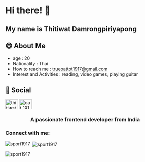 # Hi there! 👋
## My name is Thitiwat Damrongpiriyapong 

##  😄 About Me
-    age : 20 
-    Nationality : Thai
-    How to reach me : trueoattot1917@gmail.com
-    Interest and Activities : reading, video games, playing guitar

##  🌌 Social
<p align="left">
<a href="https://fb.com/idoll1917" target="blank"><img align="center" src="https://raw.githubusercontent.com/rahuldkjain/github-profile-readme-generator/master/src/images/icons/Social/facebook.svg" alt="thitiwat damrongpiriyapong" height="30" width="40" /></a>
<a href="https://instagram.com/oat_1917" target="blank"><img align="center" src="https://raw.githubusercontent.com/rahuldkjain/github-profile-readme-generator/master/src/images/icons/Social/instagram.svg" alt="oat_1917" height="30" width="40" /></a>
</p>

<h3 align="center">A passionate frontend developer from India</h3>

<h3 align="left">Connect with me:</h3>
<p align="left">
</p>

<p><img align="left" src="https://github-readme-stats.vercel.app/api/top-langs?username=sport1917&show_icons=true&locale=en&layout=compact" alt="sport1917" /></p>

<p>&nbsp;<img align="center" src="https://github-readme-stats.vercel.app/api?username=sport1917&show_icons=true&locale=en" alt="sport1917" /></p>

<p><img align="center" src="https://github-readme-streak-stats.herokuapp.com/?user=sport1917&" alt="sport1917" /></p>
<!---
sport1917/sport1917 is a ✨ special ✨ repository because its `README.md` (this file) appears on your GitHub profile.
You can click the Preview link to take a look at your changes.
--->
